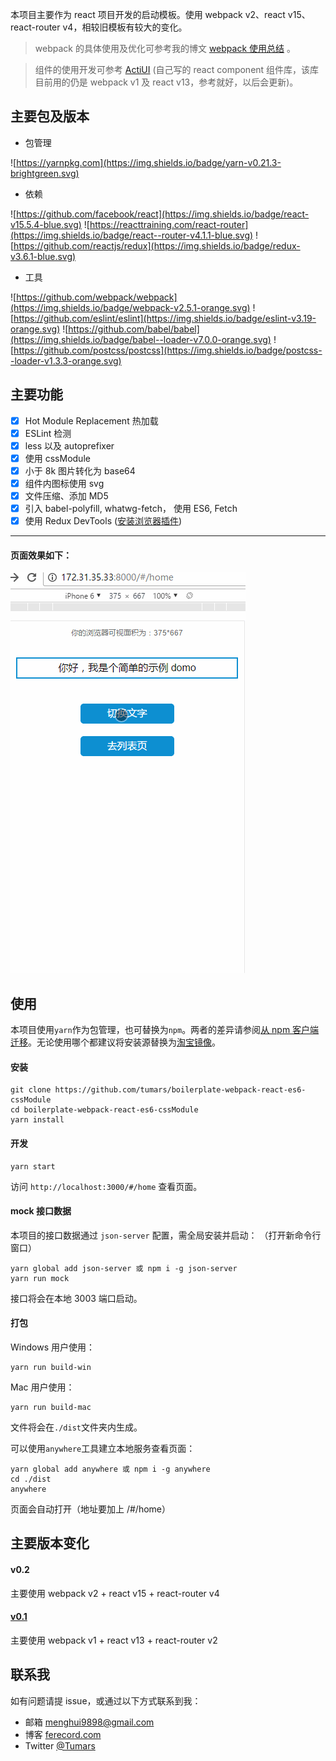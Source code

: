本项目主要作为 react 项目开发的启动模板。使用 webpack v2、react v15、react-router v4，相较旧模板有较大的变化。

> webpack 的具体使用及优化可参考我的博文 [webpack 使用总结](http://www.ferecord.com/webpack-summary.html) 。

> 组件的使用开发可参考 [ActiUI](https://tumars.github.io/ActiUI/) (自己写的 react component 组件库，该库目前用的仍是 webpack v1 及 react v13，参考就好，以后会更新)。

## 主要包及版本
- 包管理

![https://yarnpkg.com](https://img.shields.io/badge/yarn-v0.21.3-brightgreen.svg)

- 依赖

![https://github.com/facebook/react](https://img.shields.io/badge/react-v15.5.4-blue.svg)
![https://reacttraining.com/react-router](https://img.shields.io/badge/react--router-v4.1.1-blue.svg)
![https://github.com/reactjs/redux](https://img.shields.io/badge/redux-v3.6.1-blue.svg)

- 工具

![https://github.com/webpack/webpack](https://img.shields.io/badge/webpack-v2.5.1-orange.svg)
![https://github.com/eslint/eslint](https://img.shields.io/badge/eslint-v3.19-orange.svg)
![https://github.com/babel/babel](https://img.shields.io/badge/babel--loader-v7.0.0-orange.svg)
![https://github.com/postcss/postcss](https://img.shields.io/badge/postcss--loader-v1.3.3-orange.svg)

## 主要功能
- [x] Hot Module Replacement 热加载
- [x] ESLint 检测
- [x] less 以及 autoprefixer 
- [x] 使用 cssModule
- [x] 小于 8k 图片转化为 base64
- [x] 组件内图标使用 svg
- [x] 文件压缩、添加 MD5
- [x] 引入 babel-polyfill, whatwg-fetch， 使用 ES6, Fetch
- [x] 使用 Redux DevTools ([安装浏览器插件](https://github.com/zalmoxisus/redux-devtools-extension))

---------

#### 页面效果如下：

![demo](./demo.gif)


## 使用
本项目使用`yarn`作为包管理，也可替换为`npm`。两者的差异请参阅[从 npm 客户端迁移](https://yarnpkg.com/zh-Hans/docs/migrating-from-npm)。无论使用哪个都建议将安装源替换为[淘宝镜像](https://npm.taobao.org/)。 

#### 安装
```
git clone https://github.com/tumars/boilerplate-webpack-react-es6-cssModule
cd boilerplate-webpack-react-es6-cssModule
yarn install
```

#### 开发
```
yarn start
```

访问 `http://localhost:3000/#/home` 查看页面。

#### mock 接口数据
本项目的接口数据通过 `json-server` 配置，需全局安装并启动：
（打开新命令行窗口）
```
yarn global add json-server 或 npm i -g json-server 
yarn run mock
```

接口将会在本地 3003 端口启动。

#### 打包
Windows 用户使用：
```
yarn run build-win
```

Mac 用户使用：
```
yarn run build-mac
```

文件将会在`./dist`文件夹内生成。


可以使用`anywhere`工具建立本地服务查看页面：
```
yarn global add anywhere 或 npm i -g anywhere
cd ./dist
anywhere
```
页面会自动打开（地址要加上 /#/home）

## 主要版本变化

#### v0.2
主要使用 webpack v2 + react v15 + react-router v4

#### [v0.1](https://github.com/tumars/boilerplate-webpack-react-es6-cssModule/tree/master/webpack1.x)
主要使用 webpack v1 + react v13 + react-router v2


## 联系我
如有问题请提 issue，或通过以下方式联系到我：
 - 邮箱 menghui9898@gmail.com
 - 博客 [ferecord.com](http://www.ferecord.com/ "前端记录 ")
 - Twitter [@Tumars](https://twitter.com/Tumars)



